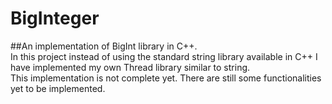 # BigInteger
##An implementation of BigInt library in C++.  
In this project instead of using the standard string library available in C++ I have implemented my own Thread library similar to string.  
This implementation is not complete yet. There are still some functionalities yet to be implemented.
